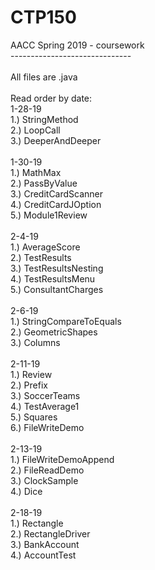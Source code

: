 # CTP150<br />
AACC Spring 2019 - coursework<br />
------------------------------<br />
<br />
All files are .java<br />
<br />
Read order by date:<br /> 
1-28-19<br />
1.) StringMethod <br />
2.) LoopCall <br />
3.) DeeperAndDeeper <br />
<br />
1-30-19<br />
1.) MathMax<br />
2.) PassByValue<br />
3.) CreditCardScanner<br />
4.) CreditCardJOption<br />
5.) Module1Review<br />
<br />
2-4-19<br />
1.) AverageScore<br />
2.) TestResults<br />
3.) TestResultsNesting<br />
4.) TestResultsMenu<br />
5.) ConsultantCharges<br />
<br />
2-6-19<br />
1.) StringCompareToEquals<br />
2.) GeometricShapes<br />
3.) Columns<br />
<br />
2-11-19<br />
1.) Review<br />
2.) Prefix<br />
3.) SoccerTeams<br />
4.) TestAverage1<br />
5.) Squares<br />
6.) FileWriteDemo<br />
<br />
2-13-19<br />
1.) FileWriteDemoAppend<br />
2.) FileReadDemo<br />
3.) ClockSample<br />
4.) Dice<br />
<br />
2-18-19<br />
1.) Rectangle<br />
2.) RectangleDriver<br />
3.) BankAccount<br />
4.) AccountTest<br />
